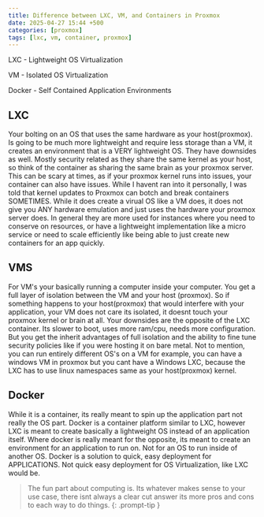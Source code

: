 ```yaml
---
title: Difference between LXC, VM, and Containers in Proxmox
date: 2025-04-27 15:44 +500
categories: [proxmox]
tags: [lxc, vm, container, proxmox]
---
```


LXC - Lightweight OS Virtualization

VM - Isolated OS Virtualization

Docker - Self Contained Application Environments

## LXC

Your bolting on an OS that uses the same hardware as your host(proxmox). Is going to be much more lightweight and require less storage than a VM, it creates an environment that is a VERY lightweight OS. They have downsides as well. Mostly security related as they share the same kernel as your host, so think of the container as sharing the same brain as your proxmox server. This can be scary at times, as if your proxmox kernel runs into issues, your container can also have issues. While I havent ran into it personally, I was told that kernel updates to Proxmox can botch and break containers SOMETIMES. While it does create a virual OS like a VM does, it does not give you ANY hardware emulation and just uses the hardware your proxmox server does. In general they are more used for instances where you need to conserve on resources, or have a lightweight implementation like a micro service or need to scale efficiently like being able to just create new containers for an app quickly.

## VMS

For VM's your basically running a computer inside your computer. You get a full layer of isolation between the VM and your host (proxmox). So if something happens to your host(proxmox) that would interfere with your application, your VM does not care its isolated, it doesnt touch your proxmox kernel or brain at all. Your downsides are the opposite of the LXC container. Its slower to boot, uses more ram/cpu, needs more configuration. But you get the inherit advantages of full isolation and the ability to fine tune security policies like if you were hosting it on bare metal. Not to mention, you can run entirely different OS's on a VM for example, you can have a windows VM in proxmox but you cant have a Windows LXC, because the LXC has to use linux namespaces same as your host(proxmox) kernel.

## Docker

While it is a container, its really meant to spin up the application part not really the OS part. Docker is a container platform similar to LXC, however LXC is meant to create basically a lightweight OS instead of an application itself. Where docker is really meant for the opposite, its meant to create an environment for an application to run on. Not for an OS to run inside of another OS. Docker is a solution to quick, easy deployment for APPLICATIONS. Not quick easy deployment for OS Virtualization, like LXC would be.

<!-- markdownlint-capture -->
<!-- markdownlint-disable -->

> The fun part about computing is. Its whatever makes sense to your use case, there isnt always a clear cut answer its more pros and cons to each way to do things.
{: .prompt-tip }

<!-- markdownlint-restore -->

